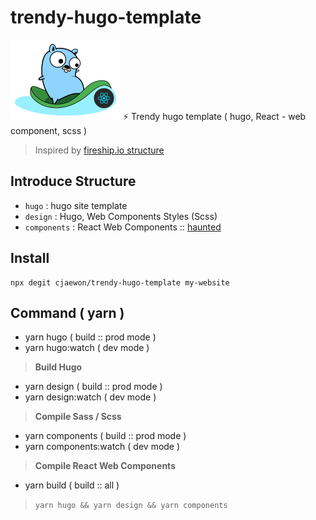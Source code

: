 # trendy-hugo-template
![trendy-hugo-template logo](/media/logo.png)
⚡ Trendy hugo template ( hugo, React - web component, scss )
> Inspired by [fireship.io structure](https://github.com/fireship-io/fireship.io)

## Introduce Structure
- `hugo` : hugo site template
- `design` : Hugo, Web Components Styles (Scss)
- `components` : React Web Components :: [haunted](https://github.com/matthewp/haunted)

## Install
```
npx degit cjaewon/trendy-hugo-template my-website
```

## Command ( yarn )
- yarn hugo ( build :: prod mode )
- yarn hugo:watch ( dev mode )
> **Build Hugo**

- yarn design ( build :: prod mode )
- yarn design:watch ( dev mode )
> **Compile Sass / Scss**

- yarn components ( build :: prod mode )
- yarn components:watch ( dev mode )
> **Compile React Web Components**

- yarn build ( build :: all )
> `yarn hugo && yarn design && yarn components`
